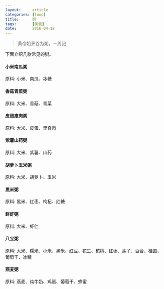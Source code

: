 ```yaml
---
layout:     article
categories: [food]
title:      粥
tags:       [美食]
date:       2016-04-18
---
```


> 黄帝始烹谷为粥。－周记

下面介绍几款常见的粥。

#### 小米南瓜粥

原料: 小米、南瓜、冰糖

#### 香菇青菜粥

原料: 大米、香菇、青菜

#### 皮蛋廋肉粥

原料: 大米、皮蛋、里脊肉

#### 紫薯山药粥

原料: 大米、紫薯、山药

#### 胡萝卜玉米粥

原料: 大米、胡萝卜、玉米

#### 黑米粥

原料: 黑米、红枣、枸杞、红糖

#### 鲜虾粥

原料: 大米、虾仁

#### 八宝粥

原料:  大米、糯米、小米、黑米、红豆、花生、核桃、红枣、莲子、百合、桂圆、葡萄干、冰糖

#### 燕麦粥

原料: 燕麦、纯牛奶、鸡蛋、葡萄干、蜂蜜

